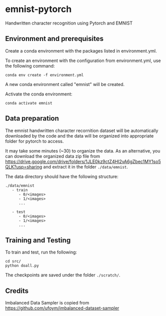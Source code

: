 # emnist-pytorch
Handwritten character recognition using Pytorch and EMNIST

## Environment and prerequisites

Create a conda environment with the packages listed in environment.yml.

To create an environment with the configuration from environment.yml, use the following command:

```
conda env create -f environment.yml
```

A new conda environment called "emnist" will be created.

Activate the conda environment:

```
conda activate emnist
```

## Data preparation

The emnist handwritten character recornition dataset will be automatically 
downloaded by the code and the data will be organized into appropriate folder for pytorch to access.

It may take some minutes (~30) to organize the data. 
As an alternative, you can download the organized data zip file from https://drive.google.com/drive/folders/1JLE0kz9ctZ4HI2vA6gZbec1MY1so5QLK?usp=sharing
and extract it in the folder `./data/emnist`.

The data directory should have the following structure:

```
./data/emnist
   - train
      - 0/<images>
      - 1/<images>
      ...

   - test
      - 0/<images>
      - 1/<images>
      ...

```


## Training and Testing

To train and test, run the following:
```
cd src/
python doall.py
```

The checkpoints are saved under the folder `./scratch/`.


## Credits

Imbalanced Data Sampler is copied from https://github.com/ufoym/imbalanced-dataset-sampler
